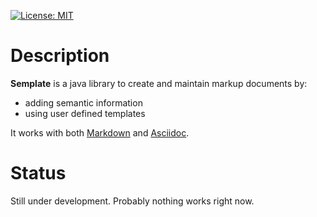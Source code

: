 [![License: MIT](https://img.shields.io/badge/License-MIT-yellow.svg)](https://opensource.org/licenses/MIT)

# Description

**Semplate** is a java library to create and maintain markup documents by:
* adding  semantic information
* using user defined templates

It works with both [Markdown](https://www.markdownguide.org/getting-started/) and [Asciidoc](http://asciidoc.org/).

# Status

Still under development. Probably nothing works right now.
